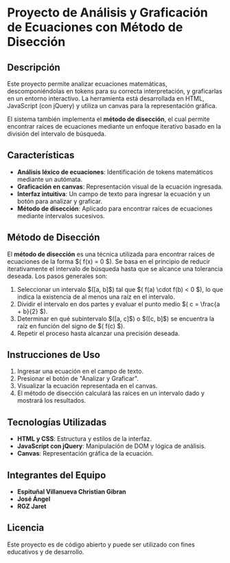 # Proyecto de Análisis y Graficación de Ecuaciones con Método de Disección

## Descripción
Este proyecto permite analizar ecuaciones matemáticas, descomponiéndolas en tokens para su correcta interpretación, y graficarlas en un entorno interactivo. La herramienta está desarrollada en HTML, JavaScript (con jQuery) y utiliza un canvas para la representación gráfica.

El sistema también implementa el **método de disección**, el cual permite encontrar raíces de ecuaciones mediante un enfoque iterativo basado en la división del intervalo de búsqueda.

## Características
- **Análisis léxico de ecuaciones**: Identificación de tokens matemáticos mediante un autómata.
- **Graficación en canvas**: Representación visual de la ecuación ingresada.
- **Interfaz intuitiva**: Un campo de texto para ingresar la ecuación y un botón para analizar y graficar.
- **Método de disección**: Aplicado para encontrar raíces de ecuaciones mediante intervalos sucesivos.

## Método de Disección
El **método de disección** es una técnica utilizada para encontrar raíces de ecuaciones de la forma \$( f(x) = 0 \$). Se basa en el principio de reducir iterativamente el intervalo de búsqueda hasta que se alcance una tolerancia deseada. Los pasos generales son:
1. Seleccionar un intervalo \$([a, b]\$) tal que \$( f(a) \cdot f(b) < 0 \$), lo que indica la existencia de al menos una raíz en el intervalo.
2. Dividir el intervalo en dos partes y evaluar el punto medio \$( c = \frac{a + b}{2} \$).
3. Determinar en qué subintervalo \$([a, c]\$) o \$([c, b]\$) se encuentra la raíz en función del signo de \$( f(c) \$).
4. Repetir el proceso hasta alcanzar una precisión deseada.

## Instrucciones de Uso
1. Ingresar una ecuación en el campo de texto.
2. Presionar el botón de "Analizar y Graficar".
3. Visualizar la ecuación representada en el canvas.
4. El método de disección calculará las raíces en un intervalo dado y mostrará los resultados.

## Tecnologías Utilizadas
- **HTML y CSS**: Estructura y estilos de la interfaz.
- **JavaScript con jQuery**: Manipulación de DOM y lógica de análisis.
- **Canvas**: Representación gráfica de la ecuación.

## Integrantes del Equipo
- **Espituñal Villanueva Christian Gibran**
- **José Ángel**
- **RGZ Jaret**

## Licencia
Este proyecto es de código abierto y puede ser utilizado con fines educativos y de desarrollo.

